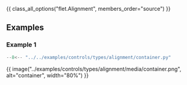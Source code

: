 {{ class_all_options("flet.Alignment", members_order="source") }}

## Examples

### Example 1

```python
--8<-- "../../examples/controls/types/alignment/container.py"
```

{{ image("../examples/controls/types/alignment/media/container.png", alt="container", width="80%") }}
